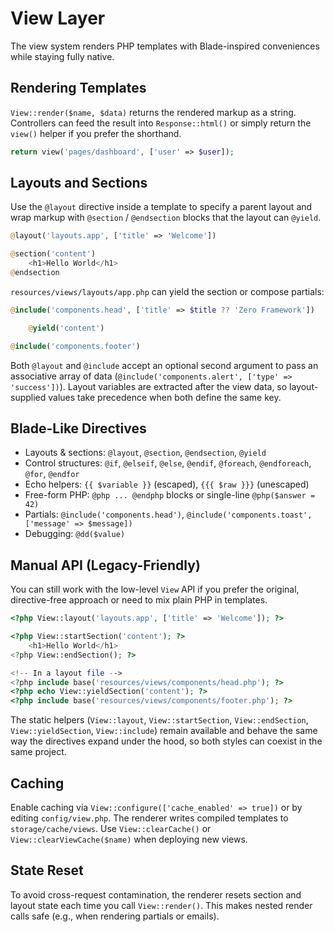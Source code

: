 # View Layer

The view system renders PHP templates with Blade-inspired conveniences while staying fully native.

## Rendering Templates

`View::render($name, $data)` returns the rendered markup as a string. Controllers can feed the result into `Response::html()` or simply return the `view()` helper if you prefer the shorthand.

```php
return view('pages/dashboard', ['user' => $user]);
```

## Layouts and Sections

Use the `@layout` directive inside a template to specify a parent layout and wrap markup with `@section` / `@endsection` blocks that the layout can `@yield`.

```php
@layout('layouts.app', ['title' => 'Welcome'])

@section('content')
    <h1>Hello World</h1>
@endsection
```

`resources/views/layouts/app.php` can yield the section or compose partials:

```php
@include('components.head', ['title' => $title ?? 'Zero Framework'])

    @yield('content')

@include('components.footer')
```

Both `@layout` and `@include` accept an optional second argument to pass an associative array of data (`@include('components.alert', ['type' => 'success'])`). Layout variables are extracted after the view data, so layout-supplied values take precedence when both define the same key.

## Blade-Like Directives

- Layouts & sections: `@layout`, `@section`, `@endsection`, `@yield`
- Control structures: `@if`, `@elseif`, `@else`, `@endif`, `@foreach`, `@endforeach`, `@for`, `@endfor`
- Echo helpers: `{{ $variable }}` (escaped), `{{{ $raw }}}` (unescaped)
- Free-form PHP: `@php ... @endphp` blocks or single-line `@php($answer = 42)`
- Partials: `@include('components.head')`, `@include('components.toast', ['message' => $message])`
- Debugging: `@dd($value)`

## Manual API (Legacy-Friendly)

You can still work with the low-level `View` API if you prefer the original, directive-free approach or need to mix plain PHP in templates.

```php
<?php View::layout('layouts.app', ['title' => 'Welcome']); ?>

<?php View::startSection('content'); ?>
    <h1>Hello World</h1>
<?php View::endSection(); ?>

<!-- In a layout file -->
<?php include base('resources/views/components/head.php'); ?>
<?php echo View::yieldSection('content'); ?>
<?php include base('resources/views/components/footer.php'); ?>
```

The static helpers (`View::layout`, `View::startSection`, `View::endSection`, `View::yieldSection`, `View::include`) remain available and behave the same way the directives expand under the hood, so both styles can coexist in the same project.

## Caching

Enable caching via `View::configure(['cache_enabled' => true])` or by editing `config/view.php`. The renderer writes compiled templates to `storage/cache/views`. Use `View::clearCache()` or `View::clearViewCache($name)` when deploying new views.

## State Reset

To avoid cross-request contamination, the renderer resets section and layout state each time you call `View::render()`. This makes nested render calls safe (e.g., when rendering partials or emails).
